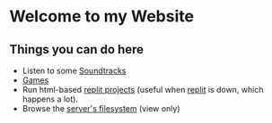 # Welcome to my Website

## Things you can do here
 - Listen to some [Soundtracks](/osts/)
 - [Games](/games/)
 - Run html-<span>based [replit projects](/local-replit/)</span> (useful when [replit](https://repl.it) is down, which happens a lot).
 - Browse the [server's filesystem](/files/) (view only)
